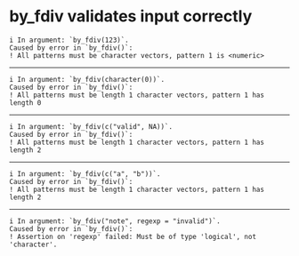 # by_fdiv validates input correctly

    i In argument: `by_fdiv(123)`.
    Caused by error in `by_fdiv()`:
    ! All patterns must be character vectors, pattern 1 is <numeric>

---

    i In argument: `by_fdiv(character(0))`.
    Caused by error in `by_fdiv()`:
    ! All patterns must be length 1 character vectors, pattern 1 has length 0

---

    i In argument: `by_fdiv(c("valid", NA))`.
    Caused by error in `by_fdiv()`:
    ! All patterns must be length 1 character vectors, pattern 1 has length 2

---

    i In argument: `by_fdiv(c("a", "b"))`.
    Caused by error in `by_fdiv()`:
    ! All patterns must be length 1 character vectors, pattern 1 has length 2

---

    i In argument: `by_fdiv("note", regexp = "invalid")`.
    Caused by error in `by_fdiv()`:
    ! Assertion on 'regexp' failed: Must be of type 'logical', not 'character'.

